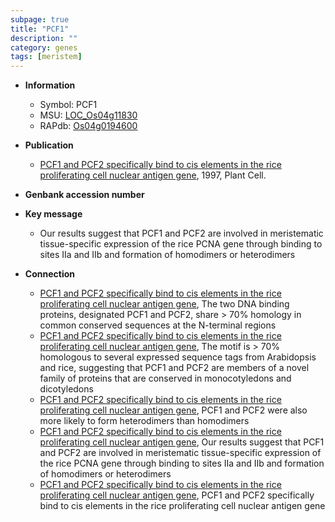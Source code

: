 ```yaml
---
subpage: true
title: "PCF1"
description: ""
category: genes
tags: [meristem]
---
```


* **Information**  
    + Symbol: PCF1  
    + MSU: [LOC_Os04g11830](http://rice.plantbiology.msu.edu/cgi-bin/ORF_infopage.cgi?orf=LOC_Os04g11830)  
    + RAPdb: [Os04g0194600](http://rapdb.dna.affrc.go.jp/viewer/gbrowse_details/irgsp1?name=Os04g0194600)  

* **Publication**  
    + [PCF1 and PCF2 specifically bind to cis elements in the rice proliferating cell nuclear antigen gene](http://www.ncbi.nlm.nih.gov/pubmed?term=PCF1+and+PCF2+specifically+bind+to+cis+elements+in+the+rice+proliferating+cell+nuclear+antigen+gene%5BTitle%5D), 1997, Plant Cell.

* **Genbank accession number**  

* **Key message**  
    + Our results suggest that PCF1 and PCF2 are involved in meristematic tissue-specific expression of the rice PCNA gene through binding to sites IIa and IIb and formation of homodimers or heterodimers

* **Connection**  
    + [PCF1 and PCF2 specifically bind to cis elements in the rice proliferating cell nuclear antigen gene](http://www.ncbi.nlm.nih.gov/pubmed?term=PCF1+and+PCF2+specifically+bind+to+cis+elements+in+the+rice+proliferating+cell+nuclear+antigen+gene%5BTitle%5D), The two DNA binding proteins, designated PCF1 and PCF2, share > 70% homology in common conserved sequences at the N-terminal regions
    + [PCF1 and PCF2 specifically bind to cis elements in the rice proliferating cell nuclear antigen gene](http://www.ncbi.nlm.nih.gov/pubmed?term=PCF1+and+PCF2+specifically+bind+to+cis+elements+in+the+rice+proliferating+cell+nuclear+antigen+gene%5BTitle%5D), The motif is > 70% homologous to several expressed sequence tags from Arabidopsis and rice, suggesting that PCF1 and PCF2 are members of a novel family of proteins that are conserved in monocotyledons and dicotyledons
    + [PCF1 and PCF2 specifically bind to cis elements in the rice proliferating cell nuclear antigen gene](http://www.ncbi.nlm.nih.gov/pubmed?term=PCF1+and+PCF2+specifically+bind+to+cis+elements+in+the+rice+proliferating+cell+nuclear+antigen+gene%5BTitle%5D), PCF1 and PCF2 were also more likely to form heterodimers than homodimers
    + [PCF1 and PCF2 specifically bind to cis elements in the rice proliferating cell nuclear antigen gene](http://www.ncbi.nlm.nih.gov/pubmed?term=PCF1+and+PCF2+specifically+bind+to+cis+elements+in+the+rice+proliferating+cell+nuclear+antigen+gene%5BTitle%5D), Our results suggest that PCF1 and PCF2 are involved in meristematic tissue-specific expression of the rice PCNA gene through binding to sites IIa and IIb and formation of homodimers or heterodimers
    + [PCF1 and PCF2 specifically bind to cis elements in the rice proliferating cell nuclear antigen gene](http://www.ncbi.nlm.nih.gov/pubmed?term=PCF1+and+PCF2+specifically+bind+to+cis+elements+in+the+rice+proliferating+cell+nuclear+antigen+gene%5BTitle%5D), PCF1 and PCF2 specifically bind to cis elements in the rice proliferating cell nuclear antigen gene



